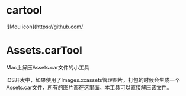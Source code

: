 cartool
=======

![Mou icon](https://github.com/
# Assets.carTool

Mac上解压Assets.car文件的小工具

iOS开发中，如果使用了Images.xcassets管理图片，打包的时候会生成一个Assets.car文件，所有的图片都在这里面。本工具可以直接解压该文件。
